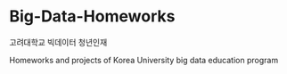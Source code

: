 # Big-Data-Homeworks
고려대학교 빅데이터 청년인재

Homeworks and projects of Korea University big data education program
